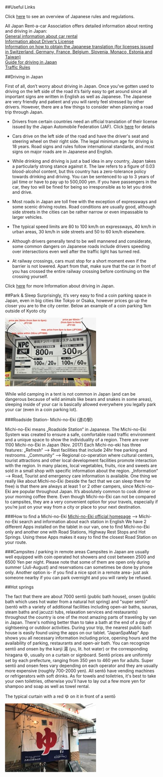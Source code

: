 ##Useful Links

Click [here](https://www.npa.go.jp/policies/application/license_renewal/pdf/english.pdf) to see an overview of Japanese rules and regulations.

All Japan Rent-a-car Association offers detailed information about renting and driving in Japan:  
[General information about car rental](http://www.rentacar.or.jp/en/)  
[Information about Driver‘s License](http://www.rentacar.or.jp/en/license/)  
[Information on how to obtain the Japanese translation (for licenses issued in Switzerland, Germany, France, Belgium, Slovenia, Monaco, Estonia and Taiwan)](http://www.jaf.or.jp/e/translation/switch.htm)  
[Guide for driving in Japan](http://www.rentacar.or.jp/en/guide/)  
[Traffic Rules](http://www.rentacar.or.jp/en/traffic/)  

##Driving in Japan

First of all, don’t worry about driving in Japan. Once you’ve gotten used to driving on the left side of the road it’s fairly easy to get around since all important signs are written in English as well as Japanese. The Japanese are very friendly and patient and you will rarely feel stressed by other drivers.
However, there are a few things to consider when planning a road trip through Japan.

- Drivers from certain countries need an official translation of their license issued by the Japan Automobile Federation (JAF). Click [here](http://www.japanbyvan.com/?page_id=207#license) for details

- Cars drive on the left side of the road and have the driver's seat and steering wheel on their right side. The legal minimum age for driving is 18 years. Road signs and rules follow international standards, and most signs on major roads are in Japanese and English.

- While drinking and driving is just a bad idea in any country, Japan takes a particularly strong stance against it. The law refers to a figure of 0.03 blood-alcohol content, but this country has a zero-tolerance policy towards drinking and driving. You can be sentenced to up to 3 years of jail time or have to pay up to 500,000 yen.  If you have passengers in the car, they too will be fined for being so irresponsible as to let you drink and drive.

- Most roads in Japan are toll free with the exception of expressways and some scenic driving routes. Road conditions are usually good, although side streets in the cities can be rather narrow or even impassable to larger vehicles.

- The typical speed limits are 80 to 100 km/h on expressways, 40 km/h in urban areas, 30 km/h in side streets and 50 to 60 km/h elsewhere.

- Although drivers generally tend to be well mannered and considerate, some common dangers on Japanese roads include drivers speeding over intersections even well after the traffic light has turned red.

- At railway crossings, cars must stop for a short moment even if the barrier is not lowered. Apart from that, make sure that the car in front of you has crossed the entire railway crossing before continuing on the crossing yourself.

Click [here](http://www.japanbyvan.com/?page_id=141) for more Information about driving in Japan.


##Park & Sleep
Surprisingly, it’s very easy to find a coin parking space in Japan, even in big cities like Tokyo or Osaka, however prices go up the closer you are to the city center.
Below an example of a coin parking 1km outside of Kyoto city

![Parking Fees](../img/parkingfee.jpg)

While wild camping in a tent is not common in Japan (and can be dangerous because of wild animals like bears and snakes in some areas), sleeping inside of your car is basically allowed everywhere you legally park your car (even in a coin parking lot).

###Roadside Station- Michi-no-Eki (道の駅)

Michi-no-Eki means „Roadside Station“ in Japanese. The Michi-no-Eki System was created to ensure a safe, comfortable road traffic environment and a unique space to show the individuality of a region. There are over 1100 Michi-no-Eki in Japan (Nov. 2017)
Each Michi-no-eki has three features:
„Refresh“ —> Rest facilities that include 24hr free parking and restrooms.
„Community“ —> Regional co-operation where cultural centers, tourist attractions and other local development facilities promote interaction with the region. In many places, local vegetables, fruits, rice and sweets are sold in a small shop with specific information about the region.
„Information“ —> Road, Tourist and emergency care information is available.
One thing we really like about Michi-no-Eki (beside the fact that we can sleep there for free) is that there are always at least 1 or 2 other campers, since Michi-no-Eki are popular throughout Japan. It’s absolutely common to cook dinner or your morning coffee there.
Even though Michi-no-Eki can not be compared to campsites, they are a very convenient option for your travels, especially if you’re just on your way from a city or place to your next destination.

###How to find a Michi-no-Eki
[Michi-no-Eki official homepage](https://www.michi-no-eki.jp/stations/english) —> Michi-no-Eki search and information about each station in English
We have 2 different Apps installed on the tablet in our van, one to find Michi-no-Eki only and another one with Road Stations, Highway Rest Stops and Hot Springs. Using these Apps makes it easy to find the closest Road Station on your route.

###Campsites / parking in remote areas
Campsites in Japan are usually well equipped with coin operated hot showers and cost between 2500 and 6500 Yen per night. Please note that some of them are open only during summer (Juli-August) and reservations can sometimes be done by phone only.
Another option is- if you find a nice spot in a remote area- just ask someone nearby if you can park overnight and you will rarely be refused. 

##Hot springs

The fact that there are about 7000 sentō (public bath house), onsen (public bath which uses hot water from a natural hot spring) and "super sentō”  (sentō with a variety of additional facilities including open-air baths, saunas, steam baths and jacuzzi tubs, relaxation services and restaurants) throughout the country is one of the most amazing parts of traveling by van in Japan. There's nothing better than to take a bath at the end of a day of sightseeing or outdoor activities.
During your trip, the nearest public bath house is easily found using the apps on our tablet. "JapanSpaMap" App shows you all necessary information including price, opening hours and the availability of parking, restaurants and open-air bath.
You can recognize sentō and onsen by the kanji 湯 (yu, lit. hot water) or the corresponding hiragana ゆ, usually on a curtain or signboard.
Sentō prices are uniformly set by each prefecture, ranging from 350 yen to 460 yen for adults. Super sentō and onsen fees vary depending on each operator and they are usually more expensive (roughly 700-2000 yen).
All sentō have vending machines or refrigerators with soft drinks. As for towels and toiletries, it's best to take your own toiletries, otherwise you'll have to lay out a few more yen for shampoo and soap as well as towel rental.
 
The typical curtain with a red ゆ on it in front of a sentō

![Sentō](../img/sento.jpg)